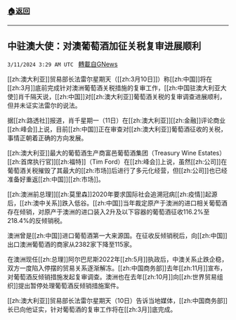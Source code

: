 ###  [:house:返回](README.md)
---


## 中驻澳大使：对澳葡萄酒加征关税复审进展顺利
`3/11/2024 3:29 AM UTC ` [轉載自GNews](https://gnews.org/articles/2382994)

[[zh:澳大利亚]]贸易部长法雷尔星期天（[[zh:3月10日]]）称[[zh:中国]]将在[[zh:3月]]底前完成针对澳洲葡萄酒关税措施的复审工作，[[zh:中国驻澳大利亚大使]]肖千隔天说，[[zh:中国]]对[[zh:澳大利亚]]葡萄酒关税的复审调查进展顺利，但并未证实法雷尔的说法。

据[[zh:路透社]]报道，肖千星期一（11日）在[[zh:澳大利亚]][[zh:金融]]评论商业[[zh:峰会]]上说，目前[[zh:中国]]正在审查对[[zh:澳大利亚]]葡萄酒征收的关税，事情正朝着正确的方向发展。

[[zh:澳大利亚]]最大的葡萄酒生产商富邑葡萄酒集团（Treasury Wine Estates）[[zh:首席执行官]][[zh:福特]]（Tim Ford）在[[zh:峰会]]上说，虽然[[zh:公司]]在葡萄酒关税摧毁了其最大的[[zh:市场]]后进行了多元化经营，但[[zh:公司]]也已经准备好重返[[zh:中国]][[zh:市场]]。

[[zh:澳洲前总理]][[zh:莫里森]]2020年要求国际社会追溯冠病[[zh:疫情]]起源后，[[zh:澳中关系]]跌入低谷。[[zh:中国]]当年裁定原产于澳洲的进口相关葡萄酒存在倾销，对原产于澳洲的进口装入2升及以下容器的葡萄酒征收116.2%至218.4%的反倾销税。

澳洲曾是[[zh:中国]]进口葡萄酒第一大来源国。在征收反倾销税后，向[[zh:中国]]出口澳洲葡萄酒的商家从2382家下降至115家。

在澳洲现任[[zh:总理]]阿尔巴尼斯2022年[[zh:5月]]执政后，中澳关系止跌企稳，双方一度陷入停摆的贸易关系逐渐解冻。[[zh:中国商务部]]去年[[zh:11月]]宣布，对葡萄酒反倾销措施发起复审调查。澳洲也在去年[[zh:10月]]向[[zh:世界贸易组织]]提出暂停处理葡萄酒反倾销措施案件。

[[zh:澳大利亚]]贸易部长法雷尔星期天（10日）告诉当地媒体，[[zh:中国商务部]]长已向他证实，针对葡萄酒的复审工作将在[[zh:3月]]底完成。
